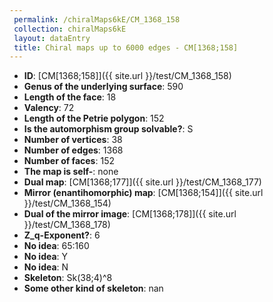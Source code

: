 ```yaml
--- 
 permalink: /chiralMaps6kE/CM_1368_158 
 collection: chiralMaps6kE
 layout: dataEntry
 title: Chiral maps up to 6000 edges - CM[1368;158]
---
```


- **ID**: [CM[1368;158]]({{ site.url }}/test/CM_1368_158)
- **Genus of the underlying surface**: 590
- **Length of the face**: 18
- **Valency**: 72
- **Length of the Petrie polygon**: 152
- **Is the automorphism group solvable?**: S
- **Number of vertices**: 38
- **Number of edges**: 1368
- **Number of faces**: 152
- **The map is self-**: none
- **Dual map**: [CM[1368;177]]({{ site.url }}/test/CM_1368_177)
- **Mirror (enantihomorphic) map**: [CM[1368;154]]({{ site.url }}/test/CM_1368_154)
- **Dual of the mirror image**: [CM[1368;178]]({{ site.url }}/test/CM_1368_178)
- **Z_q-Exponent?**: 6
- **No idea**:  65:160
- **No idea**: Y
- **No idea**: N
- **Skeleton**: Sk(38;4)^8
- **Some other kind of skeleton**: nan
